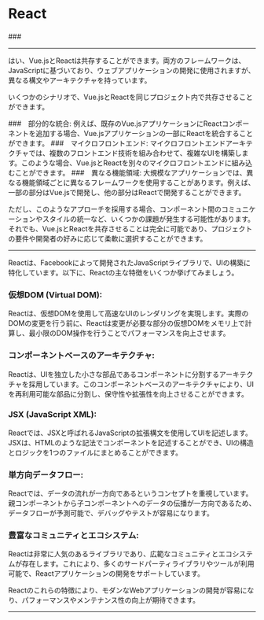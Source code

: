 # React
###　

---

はい、Vue.jsとReactは共存することができます。両方のフレームワークは、JavaScriptに基づいており、ウェブアプリケーションの開発に使用されますが、異なる構文やアーキテクチャを持っています。

いくつかのシナリオで、Vue.jsとReactを同じプロジェクト内で共存させることができます。

###　部分的な統合:
例えば、既存のVue.jsアプリケーションにReactコンポーネントを追加する場合、Vue.jsアプリケーションの一部にReactを統合することができます。
###　マイクロフロントエンド:
マイクロフロントエンドアーキテクチャでは、複数のフロントエンド技術を組み合わせて、複雑なUIを構築します。このような場合、Vue.jsとReactを別々のマイクロフロントエンドに組み込むことができます。
###　異なる機能領域:
大規模なアプリケーションでは、異なる機能領域ごとに異なるフレームワークを使用することがあります。例えば、一部の部分はVue.jsで開発し、他の部分はReactで開発することができます。

ただし、このようなアプローチを採用する場合、コンポーネント間のコミュニケーションやスタイルの統一など、いくつかの課題が発生する可能性があります。それでも、Vue.jsとReactを共存させることは完全に可能であり、プロジェクトの要件や開発者の好みに応じて柔軟に選択することができます。

---


Reactは、Facebookによって開発されたJavaScriptライブラリで、UIの構築に特化しています。以下に、Reactの主な特徴をいくつか挙げてみましょう。

### 仮想DOM (Virtual DOM):
Reactは、仮想DOMを使用して高速なUIのレンダリングを実現します。実際のDOMの変更を行う前に、Reactは変更が必要な部分の仮想DOMをメモリ上で計算し、最小限のDOM操作を行うことでパフォーマンスを向上させます。
### コンポーネントベースのアーキテクチャ:
Reactは、UIを独立した小さな部品であるコンポーネントに分割するアーキテクチャを採用しています。このコンポーネントベースのアーキテクチャにより、UIを再利用可能な部品に分割し、保守性や拡張性を向上させることができます。
### JSX (JavaScript XML):
Reactでは、JSXと呼ばれるJavaScriptの拡張構文を使用してUIを記述します。JSXは、HTMLのような記法でコンポーネントを記述することができ、UIの構造とロジックを1つのファイルにまとめることができます。
### 単方向データフロー:
Reactでは、データの流れが一方向であるというコンセプトを重視しています。親コンポーネントから子コンポーネントへのデータの伝播が一方向であるため、データフローが予測可能で、デバッグやテストが容易になります。
### 豊富なコミュニティとエコシステム:
Reactは非常に人気のあるライブラリであり、広範なコミュニティとエコシステムが存在します。これにより、多くのサードパーティライブラリやツールが利用可能で、Reactアプリケーションの開発をサポートしています。

Reactのこれらの特徴により、モダンなWebアプリケーションの開発が容易になり、パフォーマンスやメンテナンス性の向上が期待できます。


---
